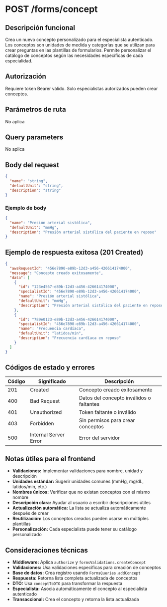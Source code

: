 # POST /forms/concept

## Descripción funcional

Crea un nuevo concepto personalizado para el especialista autenticado. Los conceptos son unidades de medida y categorías que se utilizan para crear preguntas en las plantillas de formularios. Permite personalizar el catálogo de conceptos según las necesidades específicas de cada especialidad.

## Autorización

Requiere token Bearer válido. Solo especialistas autorizados pueden crear conceptos.

## Parámetros de ruta

No aplica

## Query parameters

No aplica

## Body del request

```json
{
  "name": "string",
  "defaultUnit": "string",
  "description": "string"
}
```

### Ejemplo de body

```json
{
  "name": "Presión arterial sistólica",
  "defaultUnit": "mmHg",
  "description": "Presión arterial sistólica del paciente en reposo"
}
```

## Ejemplo de respuesta exitosa (201 Created)

```json
{
  "awsRequestId": "456e7890-e89b-12d3-a456-426614174000",
  "message": "Concepto creado exitosamente",
  "data": [
    {
      "id": "123e4567-e89b-12d3-a456-426614174000",
      "specialistId": "456e7890-e89b-12d3-a456-426614174000",
      "name": "Presión arterial sistólica",
      "defaultUnit": "mmHg",
      "description": "Presión arterial sistólica del paciente en reposo"
    },
    {
      "id": "789e0123-e89b-12d3-a456-426614174000",
      "specialistId": "456e7890-e89b-12d3-a456-426614174000",
      "name": "Frecuencia cardíaca",
      "defaultUnit": "latidos/min",
      "description": "Frecuencia cardíaca en reposo"
    }
  ]
}
```

## Códigos de estado y errores

| Código | Significado           | Descripción                              |
| ------ | --------------------- | ---------------------------------------- |
| 201    | Created               | Concepto creado exitosamente             |
| 400    | Bad Request           | Datos del concepto inválidos o faltantes |
| 401    | Unauthorized          | Token faltante o inválido                |
| 403    | Forbidden             | Sin permisos para crear conceptos        |
| 500    | Internal Server Error | Error del servidor                       |

## Notas útiles para el frontend

- **Validaciones:** Implementar validaciones para nombre, unidad y descripción
- **Unidades estándar:** Sugerir unidades comunes (mmHg, mg/dL, latidos/min, etc.)
- **Nombres únicos:** Verificar que no existan conceptos con el mismo nombre
- **Descripción clara:** Ayudar al usuario a escribir descripciones útiles
- **Actualización automática:** La lista se actualiza automáticamente después de crear
- **Reutilización:** Los conceptos creados pueden usarse en múltiples plantillas
- **Personalización:** Cada especialista puede tener su catálogo personalizado

## Consideraciones técnicas

- **Middleware:** Aplica `authorize` y `formsValidations.createConcept`
- **Validaciones:** Usa validaciones específicas para creación de conceptos
- **Base de datos:** Crea registro usando `FormsQueries.addConcept`
- **Respuesta:** Retorna lista completa actualizada de conceptos
- **DTO:** Usa `conceptToDTO` para transformar la respuesta
- **Especialista:** Asocia automáticamente el concepto al especialista autenticado
- **Transaccional:** Crea el concepto y retorna la lista actualizada
